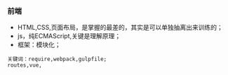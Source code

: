 ### 前端
* HTML,CSS,页面布局，是掌握的最差的，其实是可以单独抽离出来训练的；
* js，纯ECMAScript,关键是理解原理；
* 框架：模块化；
```
关键词：require,webpack,gulpfile;
routes,vue,
```